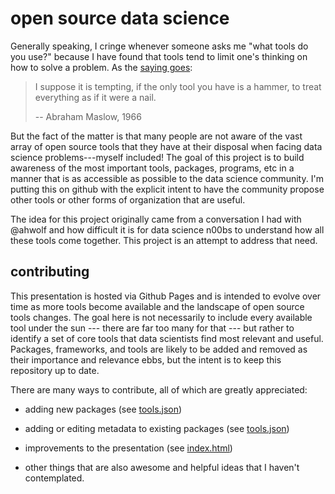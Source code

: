 open source data science
========================

Generally speaking, I cringe whenever someone asks me "what tools do
you use?" because I have found that tools tend to limit one's thinking
on how to solve a problem. As the
[saying goes](http://en.wikipedia.org/wiki/Law_of_the_instrument):

> I suppose it is tempting, if the only tool you have is a hammer, to
> treat everything as if it were a nail.
>
> -- Abraham Maslow, 1966

But the fact of the matter is that many people are not aware of the
vast array of open source tools that they have at their disposal when
facing data science problems---myself included! The goal of this
project is to build awareness of the most important tools, packages,
programs, etc in a manner that is as accessible as possible to the
data science community. I'm putting this on github with the explicit
intent to have the community propose other tools or other forms of
organization that are useful.

The idea for this project originally came from a conversation I had
with @ahwolf and how difficult it is for data science n00bs to
understand how all these tools come together. This project is an
attempt to address that need.

contributing
------------

This presentation is hosted via Github Pages and is intended to evolve
over time as more tools become available and the landscape of open
source tools changes. The goal here is not necessarily to include
every available tool under the sun --- there are far too many for
that --- but rather to identify a set of core tools that data scientists
find most relevant and useful. Packages, frameworks, and tools are
likely to be added and removed as their importance and relevance ebbs,
but the intent is to keep this repository up to date.

There are many ways to contribute, all of which are greatly appreciated:

* adding new packages (see [tools.json](tools.json))

* adding or editing metadata to existing packages (see
  [tools.json](tools.json))

* improvements to the presentation (see [index.html](index.html))

* other things that are also awesome and helpful ideas that I haven't
  contemplated.
